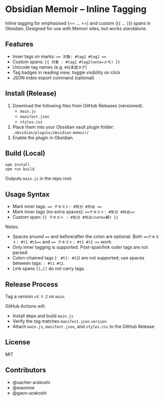 # Obsidian Memoir – Inline Tagging

Inline tagging for emphasised (== … ==) and custom ({{ … }}) spans in Obsidian. Designed for use with Memoir sites, but works standalone.

## Features

- Inner tags on marks: `== 対象: #tag1 #tag2 ==`
- Custom spans: `{{ 対象 : #tag1 #tag2(note=メモ) }}`
- Unicode tag names (e.g. `#日本語タグ`)
- Tag badges in reading view; toggle visibility on click
- JSON index export command (optional)

## Install (Release)

1. Download the following files from GitHub Releases (versioned):
   - `main.js`
   - `manifest.json`
   - `styles.css`
2. Place them into your Obsidian vault plugin folder: `.obsidian/plugins/obsidian-memoir/`
3. Enable the plugin in Obsidian.

## Build (Local)

```
npm install
npm run build
```

Outputs `main.js` in the repo root.

## Usage Syntax

- Mark inner tags: `== テキスト: #気分 #外出 ==`
- Mark inner tags (no extra spaces): `==テキスト: #気分 #外出==`
- Custom span: `{{ テキスト : #気分 #外出(note=朝) }}`

Notes:

- Spaces around `==` and before/after the colon are optional. Both `==テキスト: #t1 #t2==` and `== テキスト: #t1 #t2 ==` work.
- Only inner tagging is supported. Post-span/link outer tags are not parsed.
- Colon-chained tags (`: #t1: #t2`) are not supported; use spaces between tags: `: #t1 #t2`.
- Link spans `[[…]]` do not carry tags.

## Release Process

Tag a version `vX.Y.Z` on `main`.

GitHub Actions will:

- Install deps and build `main.js`
- Verify the tag matches `manifest.json` `version`
- Attach `main.js`, `manifest.json`, and `styles.css` to the GitHub Release

## License

MIT

## Contributors

- @sacher-arakoshi
- @waonme
- @gaon-arakoshi
